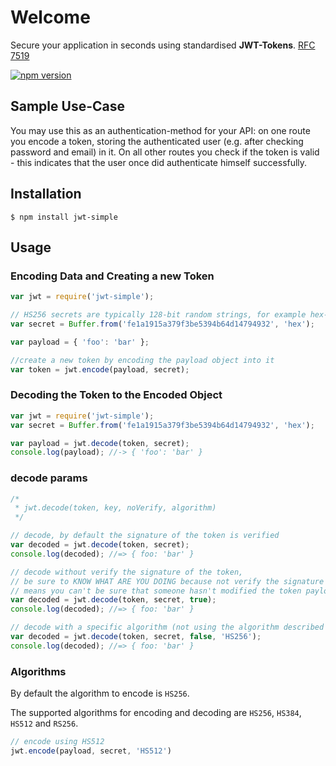 # Welcome
Secure your application in seconds using standardised **JWT-Tokens**. [RFC 7519](https://tools.ietf.org/html/rfc7519)

[![npm version](https://badge.fury.io/js/jwt-simple.svg)](https://badge.fury.io/js/jwt-simple)

## Sample Use-Case
You may use this as an authentication-method for your API: on one route you encode a token, storing the authenticated user (e.g. after checking password and email) in it. On all other routes you check if the token is valid - this indicates that the user once did authenticate himself successfully.

## Installation
    $ npm install jwt-simple

## Usage
### Encoding Data and Creating a new Token
```javascript
var jwt = require('jwt-simple');

// HS256 secrets are typically 128-bit random strings, for example hex-encoded:
var secret = Buffer.from('fe1a1915a379f3be5394b64d14794932', 'hex');

var payload = { 'foo': 'bar' };

//create a new token by encoding the payload object into it
var token = jwt.encode(payload, secret);
```



### Decoding the Token to the Encoded Object
```javascript
var jwt = require('jwt-simple');
var secret = Buffer.from('fe1a1915a379f3be5394b64d14794932', 'hex');

var payload = jwt.decode(token, secret);
console.log(payload); //-> { 'foo': 'bar' }

```

### decode params

```javascript
/*
 * jwt.decode(token, key, noVerify, algorithm)
 */

// decode, by default the signature of the token is verified
var decoded = jwt.decode(token, secret);
console.log(decoded); //=> { foo: 'bar' }

// decode without verify the signature of the token,
// be sure to KNOW WHAT ARE YOU DOING because not verify the signature
// means you can't be sure that someone hasn't modified the token payload
var decoded = jwt.decode(token, secret, true);
console.log(decoded); //=> { foo: 'bar' }

// decode with a specific algorithm (not using the algorithm described in the token payload)
var decoded = jwt.decode(token, secret, false, 'HS256');
console.log(decoded); //=> { foo: 'bar' }
```

### Algorithms

By default the algorithm to encode is `HS256`.

The supported algorithms for encoding and decoding are `HS256`, `HS384`, `HS512` and `RS256`.

```javascript
// encode using HS512
jwt.encode(payload, secret, 'HS512')
```
